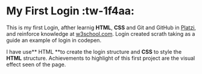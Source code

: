 # My First Login :tw-1f4aa:

This is my first Login, afther learnig **HTML**, **CSS** and Git and GitHub in [Platzi](http://platzi.com "Platzi"), and reinforce knowledge at [w3school.com](https://www.w3schools.com/ "w3school.com"). Login created scrath taking as a guide an example of login in codepen.

I have use** HTML **to create the login structure and **CSS** to style the **HTML** structure.
Achievements to highlight of this first project are the visual effect seen of the page.
